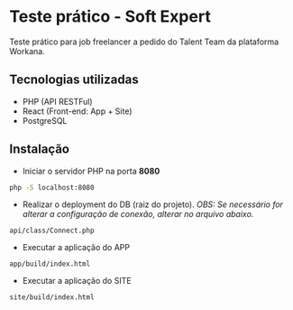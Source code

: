 
# Teste prático - Soft Expert

Teste prático para job freelancer a pedido do Talent Team da plataforma Workana.




## Tecnologias utilizadas

- PHP (API RESTFul)
- React (Front-end: App + Site)
- PostgreSQL



## Instalação

- Iniciar o servidor PHP na porta **8080**

```bash
php -S localhost:8080
```
- Realizar o deployment do DB (raiz do projeto). 
*OBS: Se necessário for alterar a configuração de conexão, alterar no arquivo abaixo.*
```
api/class/Connect.php
```
- Executar a aplicação do APP
```
app/build/index.html
```
- Executar a aplicação do SITE
```
site/build/index.html
```